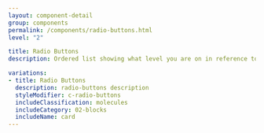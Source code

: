 ```yaml
---
layout: component-detail
group: components
permalink: /components/radio-buttons.html
level: "2"

title: Radio Buttons
description: Ordered list showing what level you are on in reference to the site

variations:
- title: Radio Buttons
  description: radio-buttons description
  styleModifier: c-radio-buttons
  includeClassification: molecules
  includeCategory: 02-blocks
  includeName: card
---
```

